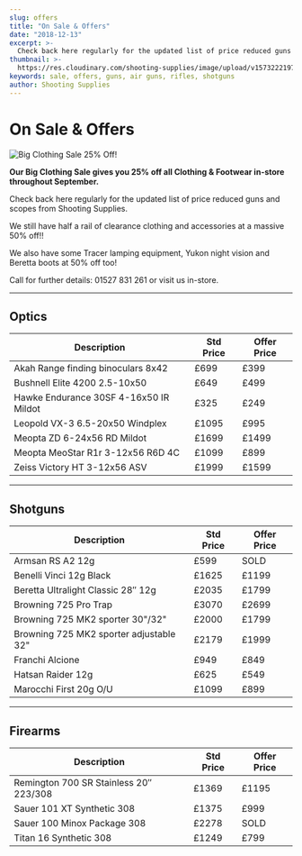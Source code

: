 ```yaml
---
slug: offers
title: "On Sale & Offers"
date: "2018-12-13"
excerpt: >-
  Check back here regularly for the updated list of price reduced guns from Shooting Supplies.
thumbnail: >-
  https://res.cloudinary.com/shooting-supplies/image/upload/v1573222197/misc/special-offers_ftxhmi_eqolxg.png
keywords: sale, offers, guns, air guns, rifles, shotguns
author: Shooting Supplies
---
```


# **On Sale & Offers**

![Big Clothing Sale 25% Off!](https://res.cloudinary.com/shooting-supplies/image/upload/v1599155127/Blog/Sale-Banner_oyfqni.png)

**Our Big Clothing Sale gives you 25% off all Clothing & Footwear in-store throughout September.**

Check back here regularly for the updated list of price reduced guns and scopes from Shooting Supplies.

We still have half a rail of clearance clothing and accessories at a massive 50% off!!

We also have some Tracer lamping equipment, Yukon night vision and Beretta boots at 50% off too!

Call for further details: 01527 831 261 or visit us in-store.

****

## **Optics**

| Description | Std Price | Offer Price |
|-------------|-----------|-------------|
| Akah Range finding binoculars 8x42 | £699 | £399 |
| Bushnell Elite 4200 2.5-10x50 | £649 | £499 |
| Hawke Endurance 30SF 4-16x50 IR Mildot | £325 | £249 |
| Leopold VX-3 6.5-20x50 Windplex | £1095 | £995 |
| Meopta ZD 6-24x56 RD Mildot | £1699 | £1499 |
| Meopta MeoStar R1r 3-12x56 R6D 4C | £1099 | £899 |
| Zeiss Victory HT 3-12x56 ASV | £1999 | £1599 |

****

## **Shotguns**

| Description                        | Std Price | Offer Price |
| ---------------------------------- | --------- | ----------- |
| Armsan RS A2 12g                   | £599      | SOLD       |
| Benelli Vinci 12g Black            | £1625     | £1199       |
| Beretta Ultralight Classic 28″ 12g | £2035     | £1799       |
| Browning 725 Pro Trap              | £3070     | £2699       |
| Browning 725 MK2 sporter 30"/32" | £2000 | £1799 |
| Browning 725 MK2 sporter adjustable 32" | £2179 | £1999 |
| Franchi Alcione                    | £949      | £849        |
| Hatsan Raider 12g                  | £625      | £549        |
| Marocchi First 20g O/U | £1099 | £899 |

****

## **Firearms**

| Description                            | Std Price | Offer Price |
| -------------------------------------- | --------- | ----------- |
| Remington 700 SR Stainless 20″ 223/308 | £1369     | £1195       |
| Sauer 101 XT Synthetic 308             | £1375     | £999        |
| Sauer 100 Minox Package 308            | £2278     | SOLD      |
| Titan 16 Synthetic 308                 | £1249     | £799        |
